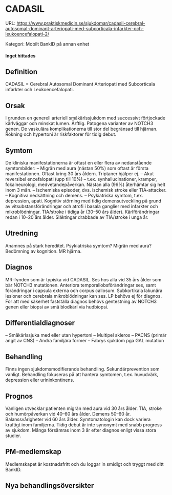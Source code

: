# CADASIL

URL: https://www.praktiskmedicin.se/sjukdomar/cadasil-cerebral-autosomal-dominant-arteriopati-med-subcorticala-infarkter-och-leukoencefalopati-2/



Kategori: Mobilt BankID på annan enhet

#### Inget hittades

## Definition

CADASIL = Cerebral Autosomal Dominant Arteriopati med Subcorticala infarkter och Leukoencefalopati.

## Orsak

I grunden en generell arteriell småkärlssjukdom med successivt förtjockade kärlväggar och minskat lumen. Ärftlig. Patogena varianter av NOTCH3 genen. De vaskulära komplikationerna till stor del begränsad till hjärnan. Rökning och hypertoni är riskfaktorer för tidig debut.

## Symtom

De kliniska manifestationerna är oftast en eller flera av nedanstående symtombilder: – Migrän med aura (nästan 50%) som oftast är första manifestationen. Oftast kring 30 års åldern. Triptaner hjälper ej. – Akut reversibel encefalopati (upp till 10%) – t.ex. synhallucinationer, kramper, fokalneurologi, medvetandepåverkan. Nästan alla (96%) återhämtar sig helt inom 3 mån. – Ischemiska episoder, dvs. ischemisk stroke eller TIA-attacker. – Kognitiva nedsättning och demens. – Psykiatriska symtom, t.ex. depression, apati.
Kognitiv störning med tidig demensutveckling på grund av vitsubstansförändringar och atrofi i basala ganglier med infarkter och mikroblödningar. TIA/stroke i tidiga år (30–50 års ålder). Kärlförändringar redan i 10–20 års ålder. Släktingar drabbade av TIA/stroke i unga år.

## Utredning

Anamnes på stark hereditet. Psykiatriska symtom? Migrän med aura? Bedömning av kognition. MR hjärna.

## Diagnos

MR-fynden som är typiska vid CADASIL. Ses hos alla vid 35 års ålder som bär NOTCH3 mutationen. Anteriora temporallobsförändringar ses, samt förändringar i capsula externa och corpus callosum. Subkortikala lakunära lesioner och cerebrala mikroblödningar kan ses. LP behövs ej för diagnos.
För att med säkerhet fastställa diagnos behövs gentestning av NOTCH3 genen eller biopsi av små blodkärl via hudbiopsi.

## Differentialdiagnoser

– Småkärlssjuka med eller utan hypertoni – Multipel skleros – PACNS (primär angit av CNS) – Andra familjära former – Fabrys sjukdom pga GAL mutation

## Behandling

Finns ingen sjukdomsmodifierande behandling. Sekundärprevention som vanligt. Behandling fokuseras på att hantera symtomen, t.ex. huvudvärk, depression eller urininkontinens.

## Prognos

Vanligen utvecklar patienten migrän med aura vid 30 års ålder. TIA, stroke och humörpåverkan vid 40–60 års ålder. Demens 50–60 år. Balanssvårigheter vid 60 års ålder. Symtomatologin kan dock variera kraftigt inom familjerna. Tidig debut är inte synonymt med snabb progress av sjukdom. Många försämras inom 3 år efter diagnos enligt vissa stora studier.

## PM-medlemskap

Medlemskapet är kostnadsfritt och du loggar in smidigt och tryggt med ditt BankID.

## Nya behandlingsöversikter

